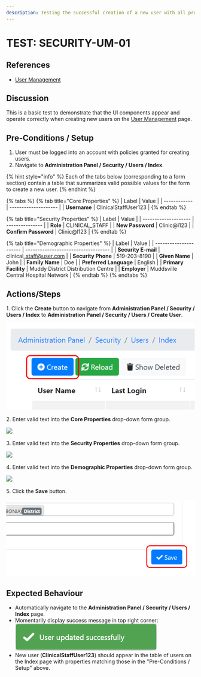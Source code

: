```yaml
---
description: Testing the successful creation of a new user with all properties specified.
---
```


# TEST: SECURITY-UM-01

## References

* [User Management](broken-reference)

## Discussion

This is a basic test to demonstrate that the UI components appear and operate correctly when creating new users on the [User Management](broken-reference) page.

## Pre-Conditions / Setup

1. User must be logged into an account with policies granted for creating users.
2. Navigate to **Administration Panel / Security / Users / Index**.

{% hint style="info" %}
Each of the tabs below (corresponding to a form section) contain a table that summarizes valid possible values for the form to create a new user.
{% endhint %}

{% tabs %}
{% tab title="Core Properties" %}
| Label        | Value                |
| ------------ | -------------------- |
| **Username** | ClinicalStaffUser123 |
{% endtab %}

{% tab title="Security Properties" %}
| Label                | Value           |
| -------------------- | --------------- |
| **Role**             | CLINICAL\_STAFF |
| **New Password**     | Clinic@l123     |
| **Confirm Password** | Clinic@l123     |
{% endtab %}

{% tab title="Demographic Properties" %}
| Label                  | Value                               |
| ---------------------- | ----------------------------------- |
| **Security E-mail**    | clinical\_staff@user.com            |
| **Security Phone**     | 519-203-8190                        |
| **Given Name**         | John                                |
| **Family Name**        | Doe                                 |
| **Preferred Language** | English                             |
| **Primary Facility**   | Muddy District Distribution Centre  |
| **Employer**           | Muddsville Central Hospital Network |
{% endtab %}
{% endtabs %}

## Actions/Steps

&#x20;   1\. Click the **Create** button to navigate from **Administration Panel / Security / Users / Index** to **Administration Panel / Security / Users / Create User**.

<img src="../../../../../../../../../.gitbook/assets/test1_createButton.png" alt="" data-size="original">&#x20;

&#x20;   2\. Enter valid text into the **Core Properties** drop-down form group.

![](../../../../../../../../../.gitbook/assets/test1\_coreProperties.png)

&#x20;   3\. Enter valid text into the **Security Properties** drop-down form group.

![](../../../../../../../../../.gitbook/assets/test1\_securityProperties.png)

&#x20;   4\. Enter valid text into the **Demographic Properties** drop-down form group.

![](../../../../../../../../../.gitbook/assets/test1\_demographicProperties.png)

&#x20;   5\. Click the **Save** button.

&#x20;   <img src="../../../../../../../../../.gitbook/assets/test1_saveButton.png" alt="" data-size="original">&#x20;

## Expected Behaviour

* Automatically navigate to the **Administration Panel / Security / Users / Index** page.
* Momentarily display success message in top right corner: <img src="../../../../../../../../../.gitbook/assets/user_successtoast.png" alt="" data-size="original">&#x20;
* New user (**ClinicalStaffUser123**) should appear in the table of users on the Index page with properties matching those in the "Pre-Conditions / Setup" above.

